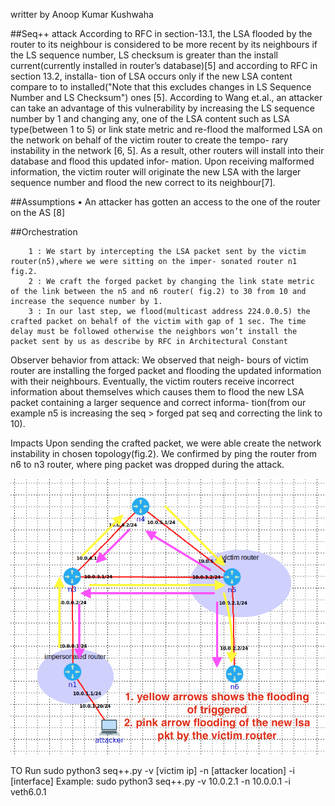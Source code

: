 writter by Anoop Kumar Kushwaha



##Seq++ attack
According to RFC in section-13.1, the LSA flooded by the router to its neighbour is considered to be more recent by its neighbours if the LS sequence number, 
LS checksum is greater than the install current(currently installed in router’s database)[5] and according to RFC in section 13.2, installa- tion of LSA occurs only if the new LSA content compare to 
to installed("Note that this excludes changes in LS Sequence Number and LS Checksum") ones [5]. According to Wang et.al., an attacker can take an advantage of this vulnerability by increasing the LS sequence number by 1 and changing any, one of the LSA content such as LSA type(between 1 to 5) or link state metric and re-flood the malformed LSA on the network on behalf of the victim router to create the tempo- rary instability in the network [6, 5]. As a result, other routers will install into their database and flood this updated infor- mation. Upon receiving malformed information, the victim router will originate the new LSA with the larger sequence number and flood the new correct to its neighbour[7].

##Assumptions
    • An attacker has gotten an access to the one of the router on the AS [8]


##Orchestration
```
    1 : We start by intercepting the LSA packet sent by the victim router(n5),where we were sitting on the imper- sonated router n1 fig.2.
    2 : We craft the forged packet by changing the link state metric of the link between the n5 and n6 router( fig.2) to 30 from 10 and increase the sequence number by 1.
    3 : In our last step, we flood(multicast address 224.0.0.5) the crafted packet on behalf of the victim with gap of 1 sec. The time delay must be followed otherwise the neighbors won’t install the packet sent by us as describe by RFC in Architectural Constant
```

Observer behavior from attack:
 We observed that neigh- bours of victim router are installing the forged packet and flooding the updated information with their neighbours. Eventually, the victim routers receive incorrect information about themselves which causes them to flood the new LSA packet containing a larger sequence and correct informa- tion(from our example n5 is increasing the seq > forged pat seq and correcting the link to 10).


Impacts
 Upon sending the crafted packet, we were able create the network instability in chosen topology(fig.2). We confirmed by ping the router from n6 to n3 router, where ping packet was dropped during the attack.



![topology](seq.png)



TO Run
    sudo python3 seq++.py -v [victim ip] -n [attacker location] -i [interface]
    Example: sudo python3 seq++.py -v 10.0.2.1 -n 10.0.0.1 -i veth6.0.1



